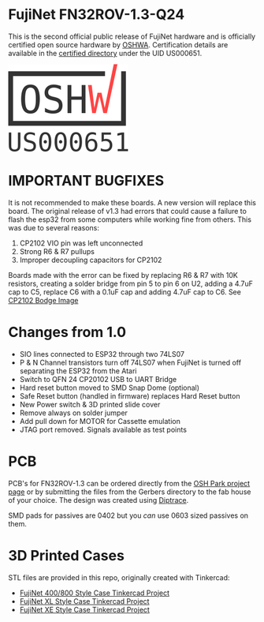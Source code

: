 # FujiNet FN32ROV-1.3-Q24

This is the second official public release of FujiNet hardware and is officially certified open source hardware by [OSHWA](https://oshwa.org). Certification details are available in the [certified directory](https://certification.oshwa.org/us000651.html) under the UID US000651.

![OSHWA Mark](https://github.com/FujiNetWIFI/fujinet-hardware/raw/master/images/oshwa-mark_us000651.png)

# IMPORTANT BUGFIXES

It is not recommended to make these boards. A new version will replace this board. The original release of v1.3 had errors that could cause a failure to flash the esp32 from some computers while working fine from others. This was due to several reasons:

 1. CP2102 VIO pin was left unconnected
 2. Strong R6 & R7 pullups
 3. Improper decoupling capacitors for CP2102

Boards made with the error can be fixed by replacing R6 & R7 with 10K resistors, creating a solder bridge from pin 5 to pin 6 on U2, adding a 4.7uF cap to C5, replace C6 with a 0.1uF cap and adding 4.7uF cap to C6. See [CP2102 Bodge Image](https://github.com/FujiNetWIFI/fujinet-hardware/blob/master/FN32ROV-1.3-Q24/CP210x_RESET-BUG_FIX_FINAL.jpg)

# Changes from 1.0
 * SIO lines connected to ESP32 through two 74LS07
 * P & N Channel transistors turn off 74LS07 when FujiNet is turned off separating the ESP32 from the Atari
 * Switch to QFN 24 CP20102 USB to UART Bridge
 * Hard reset button moved to SMD Snap Dome (optional)
 * Safe Reset button (handled in firmware) replaces Hard Reset button
 * New Power switch & 3D printed slide cover
 * Remove always on solder jumper
 * Add pull down for MOTOR for Cassette emulation
 * JTAG port removed. Signals available as test points

# PCB

PCB's for FN32ROV-1.3 can be ordered directly from the [OSH Park project page](https://oshpark.com/shared_projects/mkCMfFhV) or by submitting the files from the Gerbers directory to the fab house of your choice. The design was created using [Diptrace](https://diptrace.com).

SMD pads for passives are 0402 but you _can_ use 0603 sized passives on them.

# 3D Printed Cases

STL files are provided in this repo, originally created with Tinkercad:

* [FujiNet 400/800 Style Case Tinkercad Project](https://www.tinkercad.com/things/hrg5K91Tozb-fujinet-400-800-style-case-v13)
* [FujiNet XL Style Case Tinkercad Project](https://www.tinkercad.com/things/0JaDo39WziF-fujinet-xl-style-case-v13)
* [FujiNet XE Style Case Tinkercad Project](https://www.tinkercad.com/things/iSaAPU4abGV-fujinet-xe-style-case-v13)
